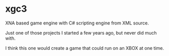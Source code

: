 xgc3
====

XNA based game engine with C# scripting engine from XML source. 

Just one of those projects I started a few years ago, but never did much with.

I think this one would create a game that could run on an XBOX at one time.
